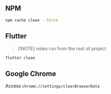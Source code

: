 ## NPM 

```bash
npm cache clean --force
```

## Flutter

>[!NOTE] notes
> run from the root of project

```bash
flutter clean
```

## Google Chrome 

Access `chrome://settings/clearBrowserData`

